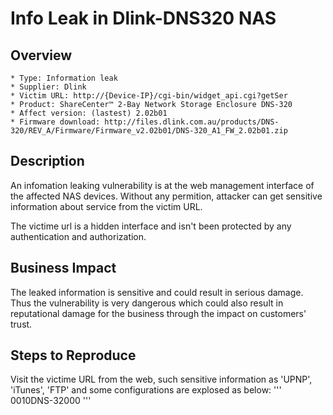# Info Leak in Dlink-DNS320 NAS

## Overview

    * Type: Information leak
    * Supplier: Dlink
    * Victim URL: http://{Device-IP}/cgi-bin/widget_api.cgi?getSer
    * Product: ShareCenter™ 2-Bay Network Storage Enclosure DNS-320
    * Affect version: (lastest) 2.02b01
    * Firmware download: http://files.dlink.com.au/products/DNS-320/REV_A/Firmware/Firmware_v2.02b01/DNS-320_A1_FW_2.02b01.zip
 

## Description

An infomation leaking vulnerability is at the web management interface of the affected NAS devices. Without any permition, attacker can get sensitive information about service from the victim URL.

The victime url is a hidden interface and isn't been protected by any authentication and authorization.

## Business Impact

The leaked information is sensitive and could result in serious damage. Thus the vulnerability is very dangerous which could also result in reputational damage for the business through the impact on customers' trust.

## Steps to Reproduce

Visit the victime URL from the web, such sensitive information as 'UPNP', 'iTunes', 'FTP' and some configurations are explosed as below:
'''
<UPNP>0</UPNP><iTunes>0</iTunes><FTP>1</FTP><USB>0</USB><model>DNS-320</model><BT>0</BT><HDnum>0</HDnum>
'''
